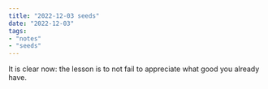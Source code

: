 ```yaml
---
title: "2022-12-03 seeds"
date: "2022-12-03"
tags:
- "notes"
- "seeds"
---
```


It is clear now: the lesson is to not fail to appreciate what good you already have.